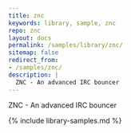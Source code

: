 ```yaml
---
title: znc
keywords: library, sample, znc
repo: znc
layout: docs
permalink: /samples/library/znc/
sitemap: false
redirect_from:
- /samples/znc/
description: |
  ZNC - An advanced IRC bouncer
---
```


ZNC - An advanced IRC bouncer


{% include library-samples.md %}
